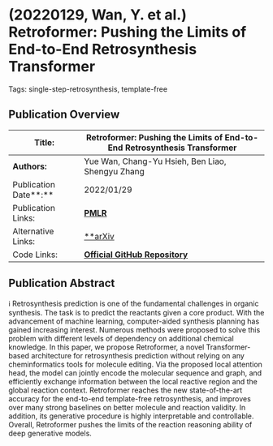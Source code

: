 # (20220129, Wan, Y. et al.) Retroformer: Pushing the Limits of End-to-End Retrosynthesis Transformer

Tags: single-step-retrosynthesis, template-free

## Publication Overview

| **Title:**  | Retroformer: Pushing the Limits of End-to-End Retrosynthesis Transformer |
| --- | --- |
| **Authors:**  | Yue Wan, Chang-Yu Hsieh, Ben Liao, Shengyu Zhang |
| Publication Date**:**  | 2022/01/29 |
| Publication Links: | [**PMLR**](https://proceedings.mlr.press/v162/wan22a.html) |
| Alternative Links: | [**arXiv](https://arxiv.org/abs/2201.12475) | [ResearchGate](https://www.researchgate.net/publication/358260726_Retroformer_Pushing_the_Limits_of_Interpretable_End-to-end_Retrosynthesis_Transformer)** |
| Code Links: | [**Official GitHub Repository**](https://github.com/yuewan2/Retroformer) |

## Publication Abstract

<aside>
ℹ️ Retrosynthesis prediction is one of the fundamental challenges in organic synthesis. The task is to predict the reactants given a core product. With the advancement of machine learning, computer-aided synthesis planning has gained increasing interest. Numerous methods were proposed to solve this problem with different levels of dependency on additional chemical knowledge. In this paper, we propose Retroformer, a novel Transformer-based architecture for retrosynthesis prediction without relying on any cheminformatics tools for molecule editing. Via the proposed local attention head, the model can jointly encode the molecular sequence and graph, and efficiently exchange information between the local reactive region and the global reaction context. Retroformer reaches the new state-of-the-art accuracy for the end-to-end template-free retrosynthesis, and improves over many strong baselines on better molecule and reaction validity. In addition, its generative procedure is highly interpretable and controllable. Overall, Retroformer pushes the limits of the reaction reasoning ability of deep generative models.

</aside>